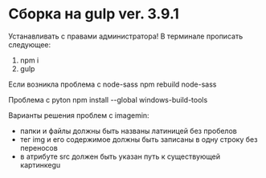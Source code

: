 # Сборка на gulp ver. 3.9.1

Устанавливать с правами администратора!
В терминале прописать следующее:
1) npm i
2) gulp

Если возникла проблема с node-sass
npm rebuild node-sass

Проблема с pyton
npm install --global windows-build-tools

Варианты решения проблем c imagemin:
- папки и файлы должны быть названы латиницей без пробелов
- тег img и его содержимое должны быть записаны в одну строку без переносов
- в атрибуте src должен быть указан путь к существующей картинкеgu
